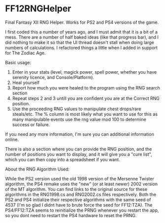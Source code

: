 # FF12RNGHelper
Final Fantasy XII RNG Helper. Works for PS2 and PS4 versions of the game.

I first coded this a number of years ago, and I must admit that it is a bit of a mess. There are a number of half baked ideas (like that progress bar), and I did nothing to make it so that the UI thread doesn't stall when doing large numbers of calculations.
I refactored things a little when I added in support for The Zodiac Age.

Basic usage:
1. Enter in your stats (level, magick power, spell power, whether you have serenity licence, and Console/Platform).
2. Heal yourself
3. Report how much you were healed to the program using the RNG search section
4. Repeat steps 2 and 3 untill you are confident you are at the Correct RNG position.
5. Use the proceeding RNG values to manipulate chest drops/rare steals/etc. The % column is most likely what you want to use for this as many manipulable events use the rng value mod 100 to determine success or failure.

If you need any more information, I'm sure you can additional information online.

There is also a section where you can provide the RNG position, and the number of positions you want to display, and it will give you a "cure list", which you can then copy into a spreadsheet if you want.

About the RNG Algorithm Used:

While the PS2 version used the old 1998 version of the Mersenne Twister algorithm, the PS4 remake uses the "new" (or at least newer) 2002 version of the MT algorithm. You can find links to the original source for these algorithms in the RNG1998.cs and RNG2002.cs files respectively.
Both the PS2 and PS4 initialize their respective algorithms with the same seed of 4537 (I'm so glad I didnt have to brute force the seed for FF12:TZA). The PS4/FF12:TZA seems to reinitialize the PRNG whenever you restart the app, so you dont need to restart the PS4 hardware to reset the PRNG.
